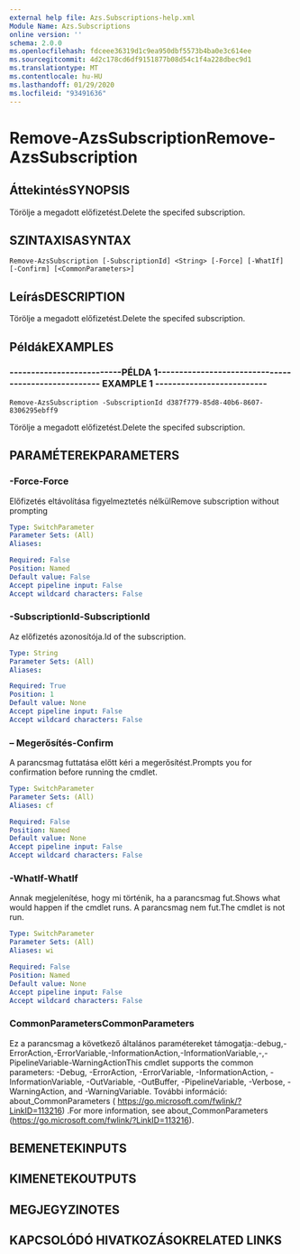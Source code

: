 ```yaml
---
external help file: Azs.Subscriptions-help.xml
Module Name: Azs.Subscriptions
online version: ''
schema: 2.0.0
ms.openlocfilehash: fdceee36319d1c9ea950dbf5573b4ba0e3c614ee
ms.sourcegitcommit: 4d2c178cd6df9151877b08d54c1f4a228dbec9d1
ms.translationtype: MT
ms.contentlocale: hu-HU
ms.lasthandoff: 01/29/2020
ms.locfileid: "93491636"
---
```

# <span data-ttu-id="962ca-101">Remove-AzsSubscription</span><span class="sxs-lookup"><span data-stu-id="962ca-101">Remove-AzsSubscription</span></span>

## <span data-ttu-id="962ca-102">Áttekintés</span><span class="sxs-lookup"><span data-stu-id="962ca-102">SYNOPSIS</span></span>
<span data-ttu-id="962ca-103">Törölje a megadott előfizetést.</span><span class="sxs-lookup"><span data-stu-id="962ca-103">Delete the specifed subscription.</span></span>

## <span data-ttu-id="962ca-104">SZINTAXISA</span><span class="sxs-lookup"><span data-stu-id="962ca-104">SYNTAX</span></span>

```
Remove-AzsSubscription [-SubscriptionId] <String> [-Force] [-WhatIf] [-Confirm] [<CommonParameters>]
```

## <span data-ttu-id="962ca-105">Leírás</span><span class="sxs-lookup"><span data-stu-id="962ca-105">DESCRIPTION</span></span>
<span data-ttu-id="962ca-106">Törölje a megadott előfizetést.</span><span class="sxs-lookup"><span data-stu-id="962ca-106">Delete the specifed subscription.</span></span>

## <span data-ttu-id="962ca-107">Példák</span><span class="sxs-lookup"><span data-stu-id="962ca-107">EXAMPLES</span></span>

### <span data-ttu-id="962ca-108">--------------------------PÉLDA 1--------------------------</span><span class="sxs-lookup"><span data-stu-id="962ca-108">-------------------------- EXAMPLE 1 --------------------------</span></span>
```
Remove-AzsSubscription -SubscriptionId d387f779-85d8-40b6-8607-8306295ebff9
```

<span data-ttu-id="962ca-109">Törölje a megadott előfizetést.</span><span class="sxs-lookup"><span data-stu-id="962ca-109">Delete the specifed subscription.</span></span>

## <span data-ttu-id="962ca-110">PARAMÉTEREK</span><span class="sxs-lookup"><span data-stu-id="962ca-110">PARAMETERS</span></span>

### <span data-ttu-id="962ca-111">-Force</span><span class="sxs-lookup"><span data-stu-id="962ca-111">-Force</span></span>
<span data-ttu-id="962ca-112">Előfizetés eltávolítása figyelmeztetés nélkül</span><span class="sxs-lookup"><span data-stu-id="962ca-112">Remove subscription without prompting</span></span>

```yaml
Type: SwitchParameter
Parameter Sets: (All)
Aliases: 

Required: False
Position: Named
Default value: False
Accept pipeline input: False
Accept wildcard characters: False
```

### <span data-ttu-id="962ca-113">-SubscriptionId</span><span class="sxs-lookup"><span data-stu-id="962ca-113">-SubscriptionId</span></span>
<span data-ttu-id="962ca-114">Az előfizetés azonosítója.</span><span class="sxs-lookup"><span data-stu-id="962ca-114">Id of the subscription.</span></span>

```yaml
Type: String
Parameter Sets: (All)
Aliases: 

Required: True
Position: 1
Default value: None
Accept pipeline input: False
Accept wildcard characters: False
```

### <span data-ttu-id="962ca-115">– Megerősítés</span><span class="sxs-lookup"><span data-stu-id="962ca-115">-Confirm</span></span>
<span data-ttu-id="962ca-116">A parancsmag futtatása előtt kéri a megerősítést.</span><span class="sxs-lookup"><span data-stu-id="962ca-116">Prompts you for confirmation before running the cmdlet.</span></span>

```yaml
Type: SwitchParameter
Parameter Sets: (All)
Aliases: cf

Required: False
Position: Named
Default value: None
Accept pipeline input: False
Accept wildcard characters: False
```

### <span data-ttu-id="962ca-117">-WhatIf</span><span class="sxs-lookup"><span data-stu-id="962ca-117">-WhatIf</span></span>
<span data-ttu-id="962ca-118">Annak megjelenítése, hogy mi történik, ha a parancsmag fut.</span><span class="sxs-lookup"><span data-stu-id="962ca-118">Shows what would happen if the cmdlet runs.</span></span>
<span data-ttu-id="962ca-119">A parancsmag nem fut.</span><span class="sxs-lookup"><span data-stu-id="962ca-119">The cmdlet is not run.</span></span>

```yaml
Type: SwitchParameter
Parameter Sets: (All)
Aliases: wi

Required: False
Position: Named
Default value: None
Accept pipeline input: False
Accept wildcard characters: False
```

### <span data-ttu-id="962ca-120">CommonParameters</span><span class="sxs-lookup"><span data-stu-id="962ca-120">CommonParameters</span></span>
<span data-ttu-id="962ca-121">Ez a parancsmag a következő általános paramétereket támogatja:-debug,-ErrorAction,-ErrorVariable,-InformationAction,-InformationVariable,-,-PipelineVariable-WarningAction</span><span class="sxs-lookup"><span data-stu-id="962ca-121">This cmdlet supports the common parameters: -Debug, -ErrorAction, -ErrorVariable, -InformationAction, -InformationVariable, -OutVariable, -OutBuffer, -PipelineVariable, -Verbose, -WarningAction, and -WarningVariable.</span></span> <span data-ttu-id="962ca-122">További információ: about_CommonParameters ( https://go.microsoft.com/fwlink/?LinkID=113216) .</span><span class="sxs-lookup"><span data-stu-id="962ca-122">For more information, see about_CommonParameters (https://go.microsoft.com/fwlink/?LinkID=113216).</span></span>

## <span data-ttu-id="962ca-123">BEMENETEK</span><span class="sxs-lookup"><span data-stu-id="962ca-123">INPUTS</span></span>

## <span data-ttu-id="962ca-124">KIMENETEK</span><span class="sxs-lookup"><span data-stu-id="962ca-124">OUTPUTS</span></span>

## <span data-ttu-id="962ca-125">MEGJEGYZI</span><span class="sxs-lookup"><span data-stu-id="962ca-125">NOTES</span></span>

## <span data-ttu-id="962ca-126">KAPCSOLÓDÓ HIVATKOZÁSOK</span><span class="sxs-lookup"><span data-stu-id="962ca-126">RELATED LINKS</span></span>

